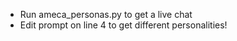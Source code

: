 - Run ameca_personas.py to get a live chat 
- Edit prompt on line 4 to get different personalities!

